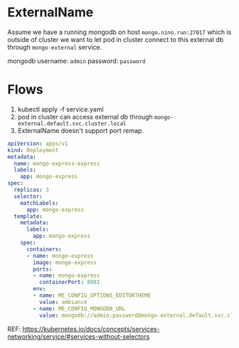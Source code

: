 # ExternalName

Assume we have a running mongodb on host `mongo.nino.run:27017` which is outside of cluster
we want to let pod in cluster connect to this external db through `mongo-external` service.

mongodb
username: `admin`
password: `password`

# Flows
1. kubectl apply -f service.yaml
2. pod in cluster can access external db through `mongo-external.default.svc.cluster.local`
3. ExternalName doesn't support port remap.

```yaml
apiVersion: apps/v1
kind: Deployment
metadata:
  name: mongo-express-express
  labels:
    app: mongo-express
spec:
  replicas: 3
  selector:
    matchLabels:
      app: mongo-express
  template:
    metadata:
      labels:
        app: mongo-express
    spec:
      containers:
      - name: mongo-express
        image: mongo-express
        ports:
        - name: mongo-express
          containerPort: 8081
        env:
        - name: ME_CONFIG_OPTIONS_EDITORTHEME
          value: ambiance
        - name: ME_CONFIG_MONGODB_URL
          value: mongodb://admin:password@mongo-external.default.svc.cluster.local:27017

```


REF: https://kubernetes.io/docs/concepts/services-networking/service/#services-without-selectors
